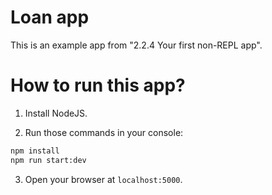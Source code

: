 # Loan app

This is an example app from "2.2.4 Your first non-REPL app".

# How to run this app?

1. Install NodeJS.

2. Run those commands in your console:

```bash
npm install
npm run start:dev
```

3. Open your browser at `localhost:5000`.
